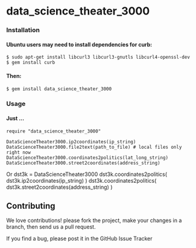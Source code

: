 # data_science_theater_3000


### Installation

#### Ubuntu users may need to install dependencies for curb:
    $ sudo apt-get install libcurl3 libcurl3-gnutls libcurl4-openssl-dev
    $ gem install curb
#### Then:
    $ gem install data_science_theater_3000

### Usage

#### Just ...
    require "data_science_theater_3000"
    
    DataScienceTheater3000.ip2coordinates(ip_string)
    DataScienceTheater3000.file2text(path_to_file) # local files only right now
    DataScienceTheater3000.coordinates2politics(lat_long_string)
    DataScienceTheater3000.street2coordinates(address_string)

Or
    dst3k = DataScienceTheater3000
    dst3k.coordinates2politics( dst3k.ip2coordinates(ip_string) )
    dst3k.coordinates2politics( dst3k.street2coordinates(address_string) )

## Contributing

We love contributions! please fork the project, make your changes in a branch, then send us a pull request.

If you find a bug, please post it in the GitHub Issue Tracker
